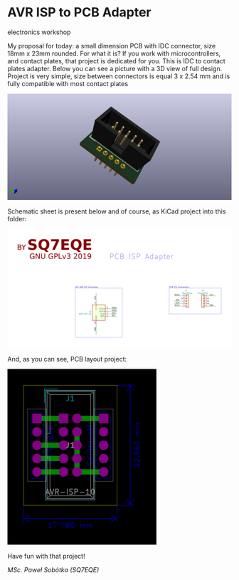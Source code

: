 # AVR ISP to PCB Adapter
electronics workshop

My proposal for today: a small dimension PCB with IDC connector, size 18mm x 23mm rounded. For what it is? If you work with microcontrollers, and contact plates, that project is dedicated for you. This is IDC to contact plates adapter. Below you can see a picture with a 3D view of full design. Project is very simple, size between connectors is equal 3 x 2.54 mm and is fully compatible with most contact plates 

![pict. 1](https://github.com/majsterklepka/lab1/raw/master/avr-isp-to-pcb-adapter/drawings/avr-isp-to-pcb-adapter.png "AVR ISP to PCB Adapter PCB 3D View")

Schematic sheet is present below and of course, as KiCad project into this folder:

![pict. 2](https://github.com/majsterklepka/lab1/raw/master/avr-isp-to-pcb-adapter/drawings/avr-isp-to-pcb-adapter-diagram.png "AVR ISP to PCB Adapter Schematic Diagram")

And, as you can see, PCB layout project:

![pict. 3]( https://github.com/majsterklepka/lab1/raw/master/avr-isp-to-pcb-adapter/drawings/avr-isp-to-pcb-adapter-brd.png "AVR ISP to PCB Adapter PCB 2D View")

Have fun with that project!

_MSc. Paweł Sobótka (SQ7EQE)_
